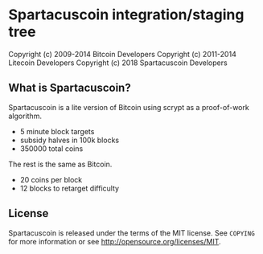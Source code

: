 Spartacuscoin integration/staging tree
================================


Copyright (c) 2009-2014 Bitcoin Developers
Copyright (c) 2011-2014 Litecoin Developers
Copyright (c) 2018 Spartacuscoin Developers

What is Spartacuscoin?
----------------

Spartacuscoin is a lite version of Bitcoin using scrypt as a proof-of-work algorithm.
 - 5 minute block targets
 - subsidy halves in 100k blocks 
 - 350000 total coins

The rest is the same as Bitcoin.
 - 20 coins per block
 - 12 blocks to retarget difficulty


License
-------

Spartacuscoin is released under the terms of the MIT license. See `COPYING` for more
information or see http://opensource.org/licenses/MIT.



